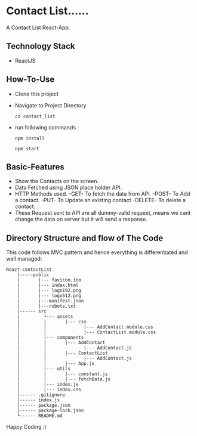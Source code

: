 # Contact List......

A Contact List React-App.

## Technology Stack
- ReactJS

## How-To-Use

- Clone this project

- Navigate to Project Directory
    ```
    cd contact_list
    ```
- run following commands :
    ```
    npm install 
    ```
    ```
    npm start
    ```
## Basic-Features
- Show the Contacts on the screen.
- Data Fetched using JSON place holder API.
- HTTP Methods used.
        -GET- To fetch the data from API.
        -POST- To Add a contact.
        -PUT- To Update an existing contact
        -DELETE- To delete a contact.
- These Request sent to API are all dummy-valid request, means we cant change the data on server but it will send a response.  
   
## Directory Structure and flow of The Code
This code follows MVC pattern and hence everything is differentiated and well managed:

    React-contactList
        |-----public
        |       |--- favicon.ico
        |       |--- index.html
        |       |--- logo192.png
        |       |--- logo512.png
        |       |---manifest.json
        |       |---robots.txt
        |------ src
        |         └--- assets
        |         |       |--- css
        |         |              |--- AddContact.module.css
        |         |              |--- ContactList.module.css
        |         |--- components
        |         |       |--- AddContact
        |         |              |--- AddContact.js
        |         |       |--- ContactList
        |         |              |--- AddContact.js
        |         |       |--- App.js
        |         |--- utils
        |         |       |--- constant.js
        |         |       |--- fetchData.js
        |         |--- index.js
        |         |--- index.css
        |------ .gitignore
        |------ index.js
        |------ package.json
        |------ package-lock.json
        └------ README.md

Happy Coding :)
